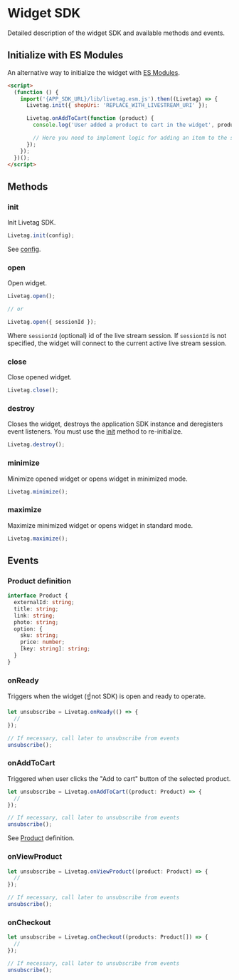 # Widget SDK

Detailed description of the widget SDK and available methods and events.

## Initialize with ES Modules

An alternative way to initialize the widget with [ES Modules](https://developer.mozilla.org/en-US/docs/Web/JavaScript/Guide/Modules#dynamic_module_loading).
```html
<script>
  (function () {
    import('{APP_SDK_URL}/lib/livetag.esm.js').then((Livetag) => {
      Livetag.init({ shopUri: 'REPLACE_WITH_LIVESTREAM_URI' });

      Livetag.onAddToCart(function (product) {
        console.log('User added a product to cart in the widget', product);

        // Here you need to implement logic for adding an item to the site shopping cart
      });
    });
  })();
</script>
```

## Methods

### init
Init Livetag SDK.
```js
Livetag.init(config);
```
See [config](../config/README.md).

### open
Open widget.
```js
Livetag.open();

// or

Livetag.open({ sessionId });
```
Where `sessionId` (optional) id of the live stream session.
If `sessionId` is not specified, the widget will connect to the current active live stream session.

### close
Close opened widget.
```js
Livetag.close();
```

### destroy
Closes the widget, destroys the application SDK instance and deregisters event listeners. You must use the [init](#init) method to re-initialize.
```js
Livetag.destroy();
```

### minimize
Minimize opened widget or opens widget in minimized mode.
```js
Livetag.minimize();
```

### maximize
Maximize minimized widget or opens widget in standard mode.
```js
Livetag.maximize();
```

## Events

### Product definition
```typescript
interface Product {
  externalId: string;
  title: string;
  link: string;
  photo: string;
  option: {
    sku: string;
    price: number;
    [key: string]: string;
  }
}
```

### onReady
Triggers when the widget (☝️not SDK) is open and ready to operate.
```typescript
let unsubscribe = Livetag.onReady(() => {
  //
});

// If necessary, call later to unsubscribe from events
unsubscribe();
```

### onAddToCart
Triggered when user clicks the "Add to cart" button of the selected product.
```typescript
let unsubscribe = Livetag.onAddToCart((product: Product) => {
  //
});

// If necessary, call later to unsubscribe from events
unsubscribe();
```

See [Product](#product-definition) definition.

### onViewProduct

```typescript
let unsubscribe = Livetag.onViewProduct((product: Product) => {
  //
});

// If necessary, call later to unsubscribe from events
unsubscribe();
```

### onCheckout

```typescript
let unsubscribe = Livetag.onCheckout((products: Product[]) => {
  //
});

// If necessary, call later to unsubscribe from events
unsubscribe();
```
